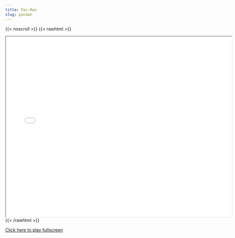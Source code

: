 ```yaml
---
title: Pac-Man
slug: pacman
---
```


{{< noscroll >}}
{{< rawhtml >}}
<iframe width="720" height="576" name="iframe" src="/cjs-garchive/pacman/index.html"></iframe>
{{< /rawhtml >}}

[Click here to play fullscreen](/cjs-garchive/pacman)